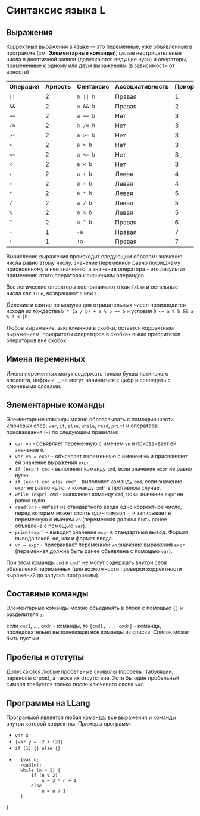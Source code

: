 # Синтаксис языка L

## Выражения

Корректные выражения в языке -- это переменные, уже объявленные в программе (см. **Элементарные команды**), целые неотрицательные числа в десятичной записи (допускаются ведущие нули) и операторы, примененные к одному или двум выражениям (в зависимости от арности)

Операция | Арность | Синтаксис | Ассоциативность | Приоритет
---------|---------|-----------|-----------------|----------
 `\|\|`  | 2       | `a \|\| b`| Правая          | 1
 `&&`    | 2       | `a && b`  | Правая          | 2
 `==`    | 2       | `a == b`  | Нет             | 3
 `/=`    | 2       | `a /= b`  | Нет             | 3
 `>=`    | 2       | `a >= b`  | Нет             | 3
 `>`     | 2       | `a > b`   | Нет             | 3
 `<=`    | 2       | `a <= b`  | Нет             | 3
 `<`     | 2       | `a < b`   | Нет             | 3
 `+`     | 2       | `a + b`   | Левая           | 4
 `-`     | 2       | `a - b`   | Левая           | 4
 `*`     | 2       | `a * b`   | Левая           | 5
 `/`     | 2       | `a / b`   | Левая           | 5
 `%`     | 2       | `a % b`   | Левая           | 5
 `^`     | 2       | `a ^ b`   | Правая          | 6
 `-`     | 1       | `-a`      | Правая          | 7
 `!`     | 1       | `!a`      | Правая          | 7

Вычисление выражения происходит следующим образом: значение числа равно этому числу, значение переменной равно последнему присвоенному в нее значению, а значение оператора - это результат применения этого оператора к значениям операндов.

Все логические операторы воспринимают `0` как `False` и остальные числа как `True`, возвращают `0` или `1`.

Деление и взятие по модулю для отрицательных чисел производится исходя из тождества `b * (a / b) + a % b == b` и условия `0 <= a % b && a % b < |b|`

Любое выражение, заключенное в скобки, остается корректным выражением, приоритеты операторов в скобках выше приоритетов операторов вне скобок.
 
 
## Имена переменных

Имена переменных могут содержать только буквы латинского алфавита, цифры и `_`, не могут начинаться с цифр и совпадать с ключевыми словами.

## Элементарные команды

Элементарные команды можно образовывать с помощью шести ключевых слов: `var`, `if`, `else`, `while`, `read`, `print` и оператора присваивания (`=`) по следующим правилам:

- `var vn` - объявляет переменную с именем `vn` и присваивает ей значение `0`.
- `var vn = expr` - объявляет переменную с именем `vn` и присваивает ей значение выражения `expr`.
- `if (expr) cmd` - выполняет команду `cmd`, если значение `expr` не равно нулю.
- `if (expr) cmd else cmd'` - выполняет команду `cmd`, если значение `expr` не равно нулю, и команду `cmd'` в противном случае.
- `while (expr) cmd` - выполняет команду `cmd`, пока значение `expr` не равно нулю.
- `read(vn)` - читает из стандартного ввода одно корректное число, перед которым может стоять один символ `-`, и записывает в переменную с именем `vn` (переменная должна быть ранее объявлена с помощью `var`).
- `print(expr)` - выводит значение `expr` в стандартный вывод. Формат вывода такой же, как и формат ввода.
- `vn = expr` - присваивает переменной `vn` значение выражения `expr` (переменная должна быть ранее объявлена с помощью `var`).

При этом команды `cmd` и `cmd'` не могут содержать внутри себя объявлений переменных (для возможности проверки корректности выражений до запуска программы).

## Составные команды

Элементарные команды можно объединять в блоки с помощью `{}` и разделителя `;`:

если `cmd1`, ..., `cmdn` - команды, то `{cmd1; ... cmdn}` - команда, последовательно выполняющая все команды из списка. Список может быть пустым

## Пробелы и отступы

Допускаются любые пробельные символы (пробелы, табуляции, переносы строк), а также их отсутствие. Хотя бы один пробельный символ требуется только после ключевого слова `var`.

## Программы на LLang
Программой является любая команда, все выражения и команды внутри которой корректны. Примеры программ:

* `var x`
* `{var y = -2 + (2)}`
* `if (1) {} else {}`
* ``` 
	{var n;
	read(n);
	while (n > 1) {
		if (n % 2) 
			n = 3 * n + 1
		else
			n = n / 2
	}
 }
